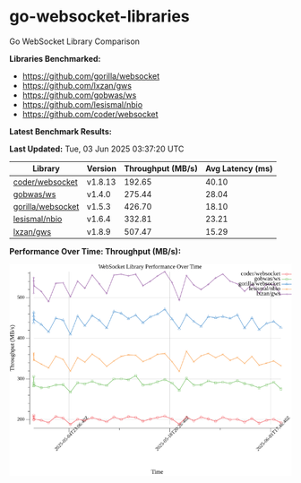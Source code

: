 # go-websocket-libraries

Go WebSocket Library Comparison

**Libraries Benchmarked:**

- https://github.com/gorilla/websocket
- https://github.com/lxzan/gws
- https://github.com/gobwas/ws
- https://github.com/lesismal/nbio
- https://github.com/coder/websocket

**Latest Benchmark Results:**

<!-- BENCHMARK_TABLE_START -->
**Last Updated:** Tue, 03 Jun 2025 03:37:20 UTC

| Library                                         | Version         | Throughput (MB/s) | Avg Latency (ms) |
| ----------------------------------------------- | --------------- | ----------------- | ---------------- |
| [coder/websocket](https://github.com/coder/websocket) | v1.8.13 | 192.65 | 40.10 |
| [gobwas/ws](https://github.com/gobwas/ws) | v1.4.0 | 275.44 | 28.04 |
| [gorilla/websocket](https://github.com/gorilla/websocket) | v1.5.3 | 426.70 | 18.10 |
| [lesismal/nbio](https://github.com/lesismal/nbio) | v1.6.4 | 332.81 | 23.21 |
| [lxzan/gws](https://github.com/lxzan/gws) | v1.8.9 | 507.47 | 15.29 |
<!-- BENCHMARK_TABLE_END -->

**Performance Over Time: Throughput (MB/s):**

![Benchmark Performance Graph](benchmark_performance.png)